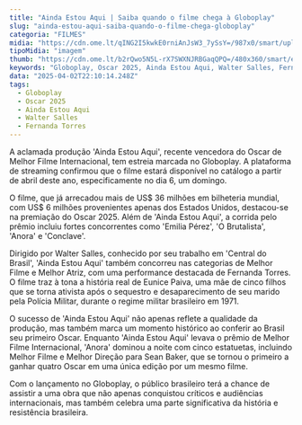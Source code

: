```yaml
---
title: "Ainda Estou Aqui | Saiba quando o filme chega à Globoplay"
slug: "ainda-estou-aqui-saiba-quando-o-filme-chega-globoplay"
categoria: "FILMES"
midia: "https://cdn.ome.lt/qING2I5kwkE0rniAnJsW3_7ySsY=/987x0/smart/uploads/conteudo/fotos/ainda_estou_topo.jpg"
tipoMidia: "imagem"
thumb: "https://cdn.ome.lt/b2rQwo5N5L-rX7SWXNJRBGaqQPQ=/480x360/smart/extras/conteudos/ainda_estou_topo.jpg"
keywords: "Globoplay, Oscar 2025, Ainda Estou Aqui, Walter Salles, Fernanda Torres"
data: "2025-04-02T22:10:14.248Z"
tags:
  - Globoplay
  - Oscar 2025
  - Ainda Estou Aqui
  - Walter Salles
  - Fernanda Torres
---
```


A aclamada produção 'Ainda Estou Aqui', recente vencedora do Oscar de Melhor Filme Internacional, tem estreia marcada no Globoplay. A plataforma de streaming confirmou que o filme estará disponível no catálogo a partir de abril deste ano, especificamente no dia 6, um domingo.

O filme, que já arrecadou mais de US$ 36 milhões em bilheteria mundial, com US$ 6 milhões provenientes apenas dos Estados Unidos, destacou-se na premiação do Oscar 2025. Além de 'Ainda Estou Aqui', a corrida pelo prêmio incluiu fortes concorrentes como 'Emilia Pérez', 'O Brutalista', 'Anora' e 'Conclave'.

Dirigido por Walter Salles, conhecido por seu trabalho em 'Central do Brasil', 'Ainda Estou Aqui' também concorreu nas categorias de Melhor Filme e Melhor Atriz, com uma performance destacada de Fernanda Torres. O filme traz à tona a história real de Eunice Paiva, uma mãe de cinco filhos que se torna ativista após o sequestro e desaparecimento de seu marido pela Polícia Militar, durante o regime militar brasileiro em 1971.

O sucesso de 'Ainda Estou Aqui' não apenas reflete a qualidade da produção, mas também marca um momento histórico ao conferir ao Brasil seu primeiro Oscar. Enquanto 'Ainda Estou Aqui' levava o prêmio de Melhor Filme Internacional, 'Anora' dominou a noite com cinco estatuetas, incluindo Melhor Filme e Melhor Direção para Sean Baker, que se tornou o primeiro a ganhar quatro Oscar em uma única edição por um mesmo filme.

Com o lançamento no Globoplay, o público brasileiro terá a chance de assistir a uma obra que não apenas conquistou críticos e audiências internacionais, mas também celebra uma parte significativa da história e resistência brasileira.